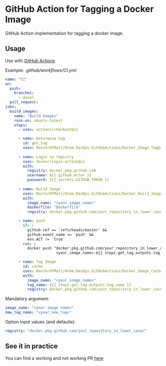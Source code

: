 # GitHub Action for Tagging a Docker Image

GitHub Action implementation for tagging a docker image.

## Usage

Use with [GitHub Actions](https://github.com/features/actions)

Example: _.github/workflows/CI.yml_

```yaml
name: "CI"
on:
  push:
    branches:
      - devel
  pull_request:
jobs:
  build_images:
    name: "Build Images"
    runs-on: ubuntu-latest
    steps:
      - uses: actions/checkout@v2

      - name: Determine tag
        id: get_tag
        uses: MasterOfMalt/Atom.DevOps.GitHubActions/Docker_Image_Tag@v1
    
      - name: Login to registry
        uses: docker/login-action@v1
        with:
          registry: docker.pkg.github.com
          username: ${{ github.actor }}
          password: ${{ secrets.GITHUB_TOKEN }}
    
      - name: Build Image
        uses: MasterOfMalt/Atom.DevOps.GitHubActions/Docker_Build_Image@v1
        with:
          image_name: "<your_image_name>"
          dockerfile: "Dockerfile"
          registry: docker.pkg.github.com/your_repository_in_lower_case/

      - name: push
        if: |
          github.ref == 'refs/heads/master' &&
          github.event_name == 'push' &&
          env.ACT != 'true'
        run: |
          docker push "docker.pkg.github.com/your_repository_in_lower_case/
                       <your_image_name>:${{ steps.get_tag.outputs.tag_name }}"

      - name: Tag Image
        id: cache
        uses: MasterOfMalt/Atom.DevOps.GitHubActions/Docker_Image_Cache@v1
        with:
          image_name: "<your_image_name>"
          tag_name: ${{ steps.get_tag.outputs.tag_name }}
          registry: docker.pkg.github.com/your_repository_in_lower_case/
```

Mandatory argument:

```yaml
image_name: "<your image name>"
new_tag_name: "<your_new_tag>"
```

Option input values (and defaults):

```yaml
registry: "docker.pkg.github.com/your_repository_in_lower_case/"
```

## See it in practice

You can find a working and not working PR [here](https://github.com/MasterOfMalt/Atom.StatusDashboard/pulls)
